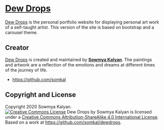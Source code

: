 # [Dew Drops](http://sowmyakalyan.com/dewdrops) 
[Dew Drops](http://sowmyakalyan.com/dewdrops) is the personal portfolio website for displaying personal art work of a self-taught artist. This version of the site is based on bootstrap and a carousel theme.

## Creator

[Dew Drops](http://sowmyakalyan.com/dewdrops) is created and maintained by **[Sowmya Kalyan](http://sowmyakalyan.com/)**. The paintings and artwork are a reflection of the emotions and dreams at different times of the journey of life.

* https://github.com/somkal

## Copyright and License

Copyright 2020 Sowmya Kalyan. <br/>
<a rel="license" href="http://creativecommons.org/licenses/by-sa/4.0/"><img alt="Creative Commons License" style="border-width:0" src="https://i.creativecommons.org/l/by-sa/4.0/80x15.png" /></a><span xmlns:dct="http://purl.org/dc/terms/" property="dct:title">&nbsp;Dew Drops</span> by <span xmlns:cc="http://creativecommons.org/ns#" property="cc:attributionName">Sowmya Kalyan</span> is licensed under a <a rel="license" href="http://creativecommons.org/licenses/by-sa/4.0/">Creative Commons Attribution-ShareAlike 4.0 International License</a>. Based on a work at <a xmlns:dct="http://purl.org/dc/terms/" href="https://github.com/somkal/dewdrops" rel="dct:source">https://github.com/somkal/dewdrops</a>.
